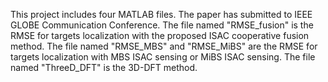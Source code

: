 This project includes four MATLAB files.
The paper has submitted to IEEE GLOBE Communication Conference.
The file named "RMSE_fusion" is the RMSE for targets localization with the proposed ISAC cooperative fusion method.
The file named "RMSE_MBS" and "RMSE_MiBS" are the RMSE for targets localization with MBS ISAC sensing or MiBS ISAC sensing.
The file named "ThreeD_DFT" is the 3D-DFT method.
